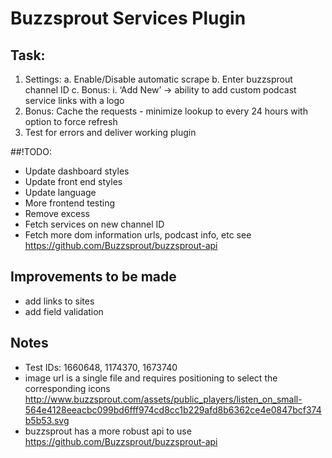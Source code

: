 # Buzzsprout Services Plugin

## Task:
  1. Settings:
		a. Enable/Disable automatic scrape
		b. Enter buzzsprout channel ID
		c. Bonus: i. ‘Add New’ -> ability to add custom podcast service links with a logo
  2. Bonus: Cache the requests - minimize lookup to every 24 hours with option to force refresh
  3. Test for errors and deliver working plugin

##!TODO:
 * Update dashboard styles
 * Update front end styles
 * Update language
 * More frontend testing
 * Remove excess
 * Fetch services on new channel ID
 * Fetch more dom information urls, podcast info, etc see https://github.com/Buzzsprout/buzzsprout-api
 
 


## Improvements to be made
 * add links to sites
 * add field validation
 
  
## Notes  
  * Test IDs: 1660648, 1174370, 1673740
  * image url is a single file and requires positioning to select the corresponding icons
   http://www.buzzsprout.com/assets/public_players/listen_on_small-564e4128eeacbc099bd6fff974cd8cc1b229afd8b6362ce4e0847bcf374b5b53.svg
  * buzzsprout has a more robust api to use https://github.com/Buzzsprout/buzzsprout-api

